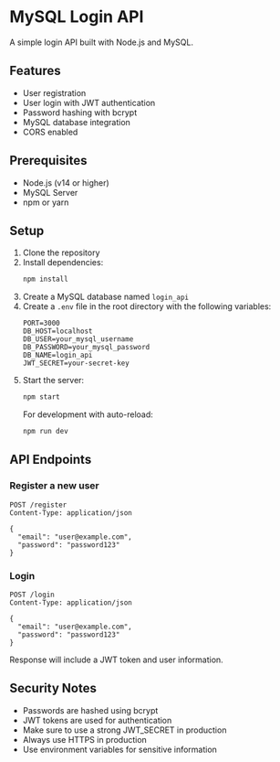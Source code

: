 # MySQL Login API

A simple login API built with Node.js and MySQL.

## Features

- User registration
- User login with JWT authentication
- Password hashing with bcrypt
- MySQL database integration
- CORS enabled

## Prerequisites

- Node.js (v14 or higher)
- MySQL Server
- npm or yarn

## Setup

1. Clone the repository
2. Install dependencies:
   ```bash
   npm install
   ```
3. Create a MySQL database named `login_api`
4. Create a `.env` file in the root directory with the following variables:
   ```
   PORT=3000
   DB_HOST=localhost
   DB_USER=your_mysql_username
   DB_PASSWORD=your_mysql_password
   DB_NAME=login_api
   JWT_SECRET=your-secret-key
   ```
5. Start the server:
   ```bash
   npm start
   ```
   For development with auto-reload:
   ```bash
   npm run dev
   ```

## API Endpoints

### Register a new user
```
POST /register
Content-Type: application/json

{
  "email": "user@example.com",
  "password": "password123"
}
```

### Login
```
POST /login
Content-Type: application/json

{
  "email": "user@example.com",
  "password": "password123"
}
```

Response will include a JWT token and user information.

## Security Notes

- Passwords are hashed using bcrypt
- JWT tokens are used for authentication
- Make sure to use a strong JWT_SECRET in production
- Always use HTTPS in production
- Use environment variables for sensitive information 
